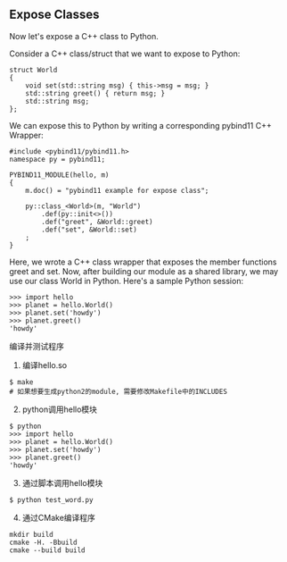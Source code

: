 ## Expose Classes

Now let's expose a C++ class to Python.

Consider a C++ class/struct that we want to expose to Python:

```
struct World
{
    void set(std::string msg) { this->msg = msg; }
    std::string greet() { return msg; }
    std::string msg;
};
```

We can expose this to Python by writing a corresponding pybind11 C++ Wrapper:

```
#include <pybind11/pybind11.h>
namespace py = pybind11;

PYBIND11_MODULE(hello, m)
{
    m.doc() = "pybind11 example for expose class";

    py::class_<World>(m, "World")
        .def(py::init<>())
        .def("greet", &World::greet)
        .def("set", &World::set)
    ;
}
```

Here, we wrote a C++ class wrapper that exposes the member functions greet and set. Now, after building our module as a shared library, we may use our class World in Python. Here's a sample Python session:

```
>>> import hello
>>> planet = hello.World()
>>> planet.set('howdy')
>>> planet.greet()
'howdy'
```

编译并测试程序
1. 编译hello.so

```
$ make
# 如果想要生成python2的module, 需要修改Makefile中的INCLUDES
```

2. python调用hello模块

```
$ python
>>> import hello
>>> planet = hello.World()
>>> planet.set('howdy')
>>> planet.greet()
'howdy'
```

3. 通过脚本调用hello模块

``$ python test_word.py``

4. 通过CMake编译程序

```
mkdir build
cmake -H. -Bbuild
cmake --build build
```

